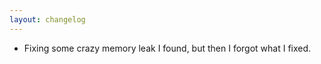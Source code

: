 ```yaml
---
layout: changelog
---
```


- Fixing some crazy memory leak I found, but then I forgot what I fixed.
